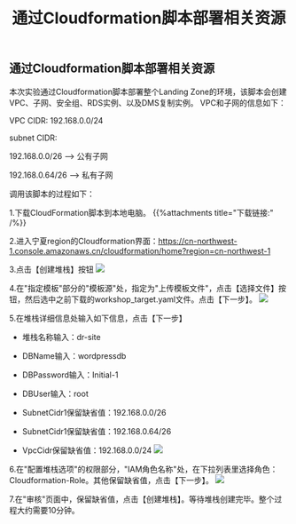 ﻿---
title: "通过Cloudformation脚本部署相关资源"
chapter: false
weight: 21
---

## 通过Cloudformation脚本部署相关资源

本次实验通过Cloudformation脚本部署整个Landing Zone的环境，该脚本会创建VPC、子网、安全组、RDS实例、以及DMS复制实例。
VPC和子网的信息如下：

VPC CIDR: 192.168.0.0/24

subnet CIDR: 

192.168.0.0/26   -->   公有子网

192.168.0.64/26  -->   私有子网

调用该脚本的过程如下：

1.下载CloudFormation脚本到本地电脑。
{{%attachments title="下载链接:" /%}}

2.进入宁夏region的Cloudformation界面：https://cn-northwest-1.console.amazonaws.cn/cloudformation/home?region=cn-northwest-1

3.点击【创建堆栈】按钮
![](/images/LandingZoneOfDRSite/CreateStack.png)

4.在"指定模板"部分的"模板源"处，指定为"上传模板文件"，点击【选择文件】按钮，然后选中之前下载的workshop_target.yaml文件。点击【下一步】。
![](/images/LandingZoneOfDRSite/createStackStep1.png)

5.在堆栈详细信息处输入如下信息，点击【下一步】

* 堆栈名称输入：dr-site

* DBName输入：wordpressdb

* DBPassword输入：Initial-1

* DBUser输入：root

* SubnetCidr1保留缺省值：192.168.0.0/26

* SubnetCidr1保留缺省值：192.168.0.64/26

* VpcCidr保留缺省值：192.168.0.0/24
![](/images/LandingZoneOfDRSite/createStackStep2.png)

6.在"配置堆栈选项"的权限部分，"IAM角色名称"处，在下拉列表里选择角色：Cloudformation-Role。其他保留缺省值，点击【下一步】。
![](/images/LandingZoneOfDRSite/createStackStep3.png)

7.在"审核"页面中，保留缺省值，点击【创建堆栈】。等待堆栈创建完毕。整个过程大约需要10分钟。

